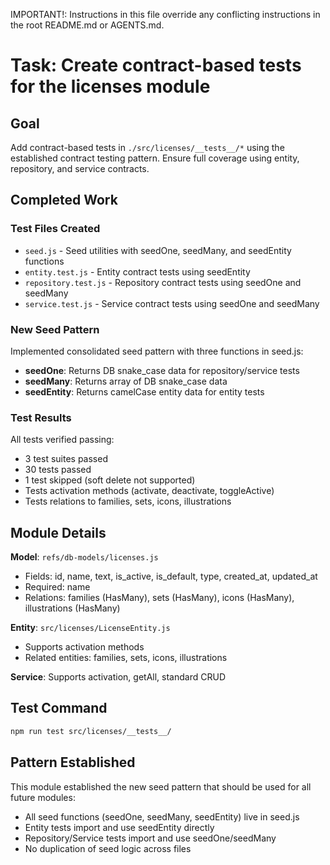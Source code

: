 IMPORTANT!: Instructions in this file override any conflicting instructions in the root README.md or AGENTS.md.

# Task: Create contract-based tests for the licenses module

## Goal
Add contract-based tests in `./src/licenses/__tests__/*` using the established contract testing pattern. Ensure full coverage using entity, repository, and service contracts.

## Completed Work

### Test Files Created
- `seed.js` - Seed utilities with seedOne, seedMany, and seedEntity functions
- `entity.test.js` - Entity contract tests using seedEntity
- `repository.test.js` - Repository contract tests using seedOne and seedMany
- `service.test.js` - Service contract tests using seedOne and seedMany

### New Seed Pattern
Implemented consolidated seed pattern with three functions in seed.js:
- **seedOne**: Returns DB snake_case data for repository/service tests
- **seedMany**: Returns array of DB snake_case data
- **seedEntity**: Returns camelCase entity data for entity tests

### Test Results
All tests verified passing:
- 3 test suites passed
- 30 tests passed
- 1 test skipped (soft delete not supported)
- Tests activation methods (activate, deactivate, toggleActive)
- Tests relations to families, sets, icons, illustrations

## Module Details

**Model**: `refs/db-models/licenses.js`
- Fields: id, name, text, is_active, is_default, type, created_at, updated_at
- Required: name
- Relations: families (HasMany), sets (HasMany), icons (HasMany), illustrations (HasMany)

**Entity**: `src/licenses/LicenseEntity.js`
- Supports activation methods
- Related entities: families, sets, icons, illustrations

**Service**: Supports activation, getAll, standard CRUD

## Test Command
```bash
npm run test src/licenses/__tests__/
```

## Pattern Established
This module established the new seed pattern that should be used for all future modules:
- All seed functions (seedOne, seedMany, seedEntity) live in seed.js
- Entity tests import and use seedEntity directly
- Repository/Service tests import and use seedOne/seedMany
- No duplication of seed logic across files
